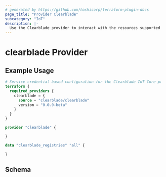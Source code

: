 ```yaml
---
# generated by https://github.com/hashicorp/terraform-plugin-docs
page_title: "Provider Clearblade"
subcategory: "IoT"
description: |-
  Use the Clearblade provider to interact with the resources supported by the Clearblade IoT Core. You must configure the provider with the proper credentials before you can use it.
---
```


# clearblade Provider

## Example Usage

```terraform
# Service credential based configuration for the Clearblade IoT Core provider
terraform {
  required_providers {
    clearblade = {
      source = "clearblade/clearblade"
      version = "0.0.0-beta"
    }
  }
}

provider "clearblade" {

}

data "clearblade_registries" "all" {

}
```

<!-- schema generated by tfplugindocs -->

## Schema
